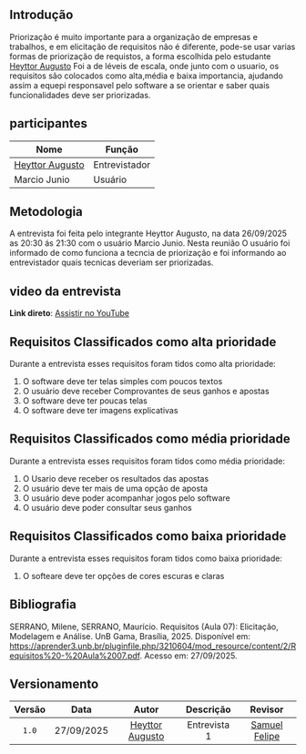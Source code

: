 ## Introdução


Priorização é muito importante para a organização de empresas e trabalhos, e em elicitação de requisitos não é diferente, pode-se usar varias formas de priorização de requistos, a forma escolhida pelo estudante [Heyttor Augusto](https://github.com/H3ytt0r62) Foi a de léveis de escala, onde junto com o usuario, os requisitos são colocados como alta,média e baixa importancia, ajudando assim a equepi responsavel pelo software a se orientar e saber quais funcionalidades deve ser priorizadas.


## participantes

| Nome | Função | 
|------|--------|
| [Heyttor Augusto](https://github.com/H3ytt0r62) | Entrevistador|
| Marcio Junio | Usuário |

## Metodologia 

A entrevista foi feita pelo integrante Heyttor Augusto, na data 26/09/2025 as 20:30 ás 21:30 com o usuário Marcio Junio. Nesta reunião O usuário foi informado de como funciona a tecncia de priorização e foi informando ao entrevistador quais tecnicas deveriam ser priorizadas.


## video da entrevista

**Link direto**: [Assistir no YouTube](https://youtu.be/nHej5ejaIK8?si=Ty05vTkvikcR1g4v)

## Requisitos Classificados como alta prioridade

Durante a entrevista esses requisitos foram tidos como alta prioridade:

1. O software deve ter telas simples com poucos textos
2. O usuário deve receber Comprovantes de seus ganhos e apostas
3. O software deve ter poucas telas
4. O software deve ter imagens explicativas

## Requisitos Classificados como média prioridade

Durante a entrevista esses requisitos foram tidos como média prioridade:

1. O Usario deve receber os resultados das apostas
2. O usuário deve ter mais de uma opção de aposta
3. O usuário deve poder acompanhar jogos pelo software
4. O usuário deve poder consultar seus ganhos

## Requisitos Classificados como baixa prioridade
Durante a entrevista esses requisitos foram tidos como baixa prioridade:

1. O softeare deve ter opções de cores escuras e claras



## Bibliografia 

SERRANO, Milene, SERRANO, Maurício. Requisitos (Aula 07): Elicitação, Modelagem e Análise. UnB Gama, Brasília, 2025. Disponível em: <https://aprender3.unb.br/pluginfile.php/3210604/mod_resource/content/2/Requisitos%20-%20Aula%2007.pdf>. Acesso em: 27/09/2025.

## Versionamento 

| Versão | Data       | Autor               | Descrição                                    | Revisor |
|:--------:|:------------:|:---------------------:|:----------------------------------------------:|:---------:|
| ``1.0``    | 27/09/2025 | [Heyttor Augusto](https://github.com/H3ytt0r62)     | Entrevista 1 | [Samuel Felipe](https://github.com/TerminaKng05) |
